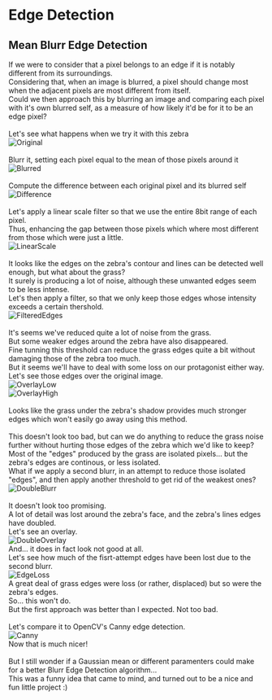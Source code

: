 # Edge Detection

## Mean Blurr Edge Detection

If we were to consider that a pixel belongs to an edge if it is notably different from its surroundings.\
Considering that, when an image is blurred, a pixel should change most when the adjacent pixels are most different from itself.\
Could we then approach this by blurring an image and comparing each pixel with it's own blurred self, as a measure of how likely it'd be for it to be an edge pixel?\
\
Let's see what happens when we try it with this zebra\
![Original](images/zebra.jpg)\
\
Blurr it, setting each pixel equal to the mean of those pixels around it\
![Blurred](images/generated/Mean-zebra/blurred.jpg)\
\
Compute the difference between each original pixel and its blurred self\
![Difference](images/generated/Mean-zebra/diff.jpg)\
\
Let's apply a linear scale filter so that we use the entire 8bit range of each pixel.\
Thus, enhancing the gap between those pixels which where most different from those which were just a little.\
![LinearScale](images/generated/Mean-zebra/scaled.jpg)\
\
It looks like the edges on the zebra's contour and lines can be detected well enough, but what about the grass?\
It surely is producing a lot of noise, although these unwanted edges seem to be less intense.\
Let's then apply a filter, so that we only keep those edges whose intensity exceeds a certain thershold.\
![FilteredEdges](images/generated/Mean-zebra/edges.jpg)\
\
It's seems we've reduced quite a lot of noise from the grass.\
But some weaker edges around the zebra have also disappeared.\
Fine tunning this threshold can reduce the grass edges quite a bit without damaging those of the zebra too much.\
But it seems we'll have to deal with some loss on our protagonist either way.\
Let's see those edges over the original image.\
![OverlayLow](images/generated/Mean-zebra/overlayLow.jpg)\
![OverlayHigh](images/generated/Mean-zebra/overlay.jpg)\
\
Looks like the grass under the zebra's shadow provides much stronger edges which won't easily go away using this method.\
\
This doesn't look too bad, but can we do anything to reduce the grass noise further without hurting those edges of the zebra which we'd like to keep?\
Most of the "edges" produced by the grass are isolated pixels... but the zebra's edges are continous, or less isolated.\
What if we apply a second blurr, in an attempt to reduce those isolated "edges", and then apply another threshold to get rid of the weakest ones?\
![DoubleBlurr](images/generated/Mean-zebra/doubleBlurr.jpg)\
\
It doesn't look too promising.\
A lot of detail was lost around the zebra's face, and the zebra's lines edges have doubled.\
Let's see an overlay.\
![DoubleOverlay](images/generated/Mean-zebra/doubleOverlay.jpg)
\
And... it does in fact look not good at all.\
Let's see how much of the fisrt-attempt edges have been lost due to the second blurr.\
![EdgeLoss](images/generated/Mean-zebra/doubleLoss.jpg)\
A great deal of grass edges were loss (or rather, displaced) but so were the zebra's edges.\
So... this won't do.\
But the first approach was better than I expected. Not too bad.\
\
Let's compare it to OpenCV's Canny edge detection.\
![Canny](images/generated/Mean-zebra/VScanny.jpg)
\
Now that is much nicer!\
\
But I still wonder if a Gaussian mean or different paramenters could make for a better Blurr Edge Detection algorithm...\
This was a funny idea that came to mind, and turned out to be a nice and fun little project :)
